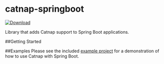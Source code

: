 catnap-springboot
===
[ ![Download](https://api.bintray.com/packages/gregwhitaker/maven/catnap-springboot/images/download.svg) ](https://bintray.com/gregwhitaker/maven/catnap-springboot/_latestVersion)

Library that adds Catnap support to Spring Boot applications.

##Getting Started

##Examples
Please see the included [example project](https://github.com/gregwhitaker/catnap/tree/master/catnap-examples/catnap-examples-springboot) for a demonstration of how to use Catnap with Spring Boot.
